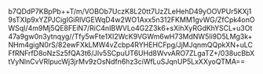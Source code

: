 b7QDdP7KBpPb++T/m/VOBOb7UczK8L20tt7UzZLeHehD49yOOVPUr5KXj19sTXIp9xYZPJCigIGiRlVGEWqD4w2WO1Axx5n312FKMM1gvWG/ZfCpk4onOWSqI/4m9Mj5QE8FEiN7/RiC4nIBWVLo4G2Z3k6+sXihXyRGdKhYSCL+u3Ot47a9gw0n3ytnqyg//Tfy5wFte1XI2WcK9VGWm6wH73MdNW5Ii9D5LMg3k+NHm4gigN0rS/82ewFXkLMW4vZcbp4RYHEHCFpg/JjMJqnmQQpkXN+uLCFfRNFrfD8oNzSz5fQA3t6/JIv5SCpuUT6UHd8WvvARO7ZLgaTZ+/038ucBbXtVyNlnCvVRlpucWj3jrMv9zOsNdfn6hz3ciWfLuSJqnUP5LxXXyoQTMA==
